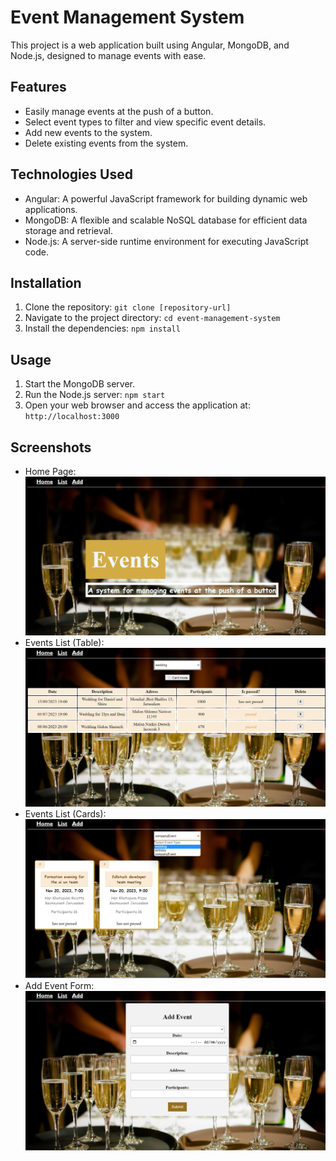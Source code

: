 # Event Management System

This project is a web application built using Angular, MongoDB, and Node.js, designed to manage events with ease.

## Features

- Easily manage events at the push of a button.
- Select event types to filter and view specific event details.
- Add new events to the system.
- Delete existing events from the system.

## Technologies Used

- Angular: A powerful JavaScript framework for building dynamic web applications.
- MongoDB: A flexible and scalable NoSQL database for efficient data storage and retrieval.
- Node.js: A server-side runtime environment for executing JavaScript code.

## Installation

1. Clone the repository: `git clone [repository-url]`
2. Navigate to the project directory: `cd event-management-system`
3. Install the dependencies: `npm install`

## Usage

1. Start the MongoDB server.
2. Run the Node.js server: `npm start`
3. Open your web browser and access the application at: `http://localhost:3000`

## Screenshots

- Home Page: ![Home Page](./Backend/src/1-assets/images/home.png)
- Events List (Table): ![Events List (Table)](./Backend/src/1-assets/images/TablrList.png)
- Events List (Cards): ![Events List (Cards)](./Backend/src/1-assets/images/selection.png)
- Add Event Form: ![Add Event Form](./Backend/src/1-assets/images/Form.png)





